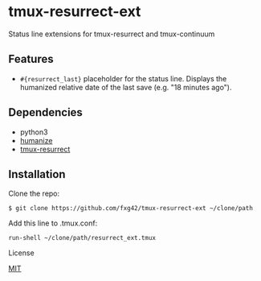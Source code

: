 # tmux-resurrect-ext

Status line extensions for tmux-resurrect and tmux-continuum

## Features

- `#{resurrect_last}` placeholder for the status line. Displays the
  humanized relative date of the last save (e.g. "18 minutes ago").

## Dependencies

- python3
- [humanize](https://pypi.org/project/humanize/)
- [tmux-resurrect](https://github.com/tmux-plugins/tmux-resurrect)

## Installation

Clone the repo:

    $ git clone https://github.com/fxg42/tmux-resurrect-ext ~/clone/path

Add this line to .tmux.conf:

    run-shell ~/clone/path/resurrect_ext.tmux

License

[MIT](https://github.com/fxg42/tmux-resurrect-ext/blob/master/LICENSE)
